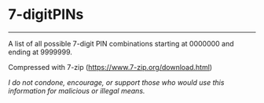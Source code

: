 # 7-digitPINs
---
A list of all possible 7-digit PIN combinations starting at 0000000 and ending at 9999999.

Compressed with 7-zip (https://www.7-zip.org/download.html)

<i> I do not condone, encourage, or support those who would use this information for malicious or illegal means.</i>
